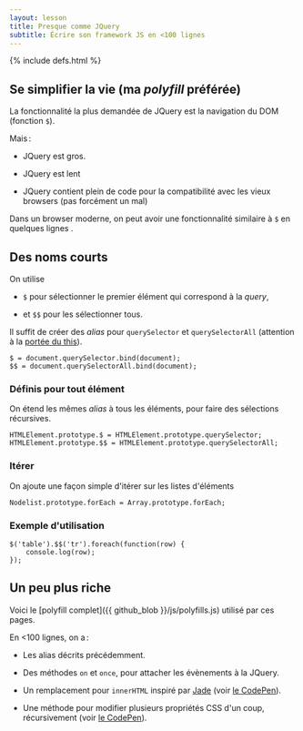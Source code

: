```yaml
---
layout: lesson
title: Presque comme JQuery
subtitle: Écrire son framework JS en <100 lignes
---
```


{% include defs.html %}

<section>

## Se simplifier la vie (ma *polyfill* préférée)

La fonctionnalité la plus demandée de JQuery est la navigation du DOM
(fonction `$`).

Mais :

- JQuery est gros.

- JQuery est lent

- JQuery contient plein de code pour la compatibilité avec les vieux
  browsers (pas forcément un mal)

Dans un browser moderne, on peut avoir une fonctionnalité similaire à
`$` en quelques lignes .

</section>
<section>

## Des noms courts

On utilise

- `$` pour sélectionner le premier élément qui correspond à la *query*,

- et `$$` pour les sélectionner tous.

Il suffit de créer des *alias* pour `querySelector` et
`querySelectorAll` (attention à la [portée du this](advanced-js)).

~~~
$ = document.querySelector.bind(document);
$$ = document.querySelectorAll.bind(document);
~~~

</section>
<section>

### Définis pour tout élément

On étend les mêmes *alias* à tous les éléments, pour faire des
sélections récursives.

~~~
HTMLElement.prototype.$ = HTMLElement.prototype.querySelector;
HTMLElement.prototype.$$ = HTMLElement.prototype.querySelectorAll;
~~~

### Itérer

On ajoute une façon simple d'itérer sur les listes d'éléments

~~~
Nodelist.prototype.forEach = Array.prototype.forEach;
~~~

### Exemple d'utilisation

~~~
$('table').$$('tr').foreach(function(row) {
	console.log(row);
});
~~~

</section>
<section>

## Un peu plus riche

Voici le [polyfill complet]({{ github_blob }}/js/polyfills.js) utilisé
par ces pages.

En <100 lignes, on a :

- Les alias décrits précédemment.

- Des méthodes `on` et `once`, pour attacher les évènements à la
  JQuery.

- Un remplacement pour `innerHTML` inspiré par
  [Jade](http://jade-lang.com/) (voir
  [le CodePen](http://codepen.io/defeo/pen/xbYawz)).

- Une méthode pour modifier plusieurs propriétés CSS d'un coup,
  récursivement (voir
  [le CodePen](http://codepen.io/defeo/pen/ogqdLM)).


</section>

